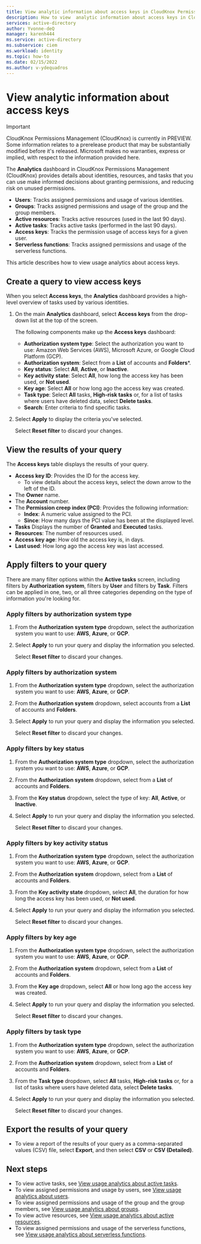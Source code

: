 ```yaml
---
title: View analytic information about access keys in CloudKnox Permissions Management
description: How to view  analytic information about access keys in CloudKnox Permissions Management.
services: active-directory
author: Yvonne-deQ
manager: karenh444
ms.service: active-directory
ms.subservice: ciem
ms.workload: identity
ms.topic: how-to
ms.date: 02/15/2022
ms.author: v-ydequadros
---
```


# View analytic information about access keys

> [!IMPORTANT]
> CloudKnox Permissions Management (CloudKnox) is currently in PREVIEW.
> Some information relates to a prerelease product that may be substantially modified before it's released. Microsoft makes no warranties, express or implied, with respect to the information provided here.

The **Analytics** dashboard in CloudKnox Permissions Management (CloudKnox) provides details about identities, resources, and tasks that you can use make informed decisions about granting permissions, and reducing risk on unused permissions.

- **Users**: Tracks assigned permissions and usage of various identities.
- **Groups**: Tracks assigned permissions and usage of the group and the group members.
- **Active resources**: Tracks active resources (used in the last 90 days).
- **Active tasks**: Tracks active tasks (performed in the last 90 days).
- **Access keys**: Tracks the permission usage of access keys for a given user.
- **Serverless functions**: Tracks assigned permissions and usage of the serverless functions.

This article describes how to view usage analytics about access keys.

## Create a query to view access keys

When you select **Access keys**, the **Analytics** dashboard provides a high-level overview of tasks used by various identities. 

1. On the main **Analytics** dashboard, select **Access keys** from the  drop-down list at the top of the screen. 

    The following components make up the **Access keys** dashboard:

    - **Authorization system type**: Select the authorization you want to use: Amazon Web Services (AWS), Microsoft Azure, or Google Cloud Platform (GCP).
    - **Authorization system**: Select from a **List** of accounts and **Folders***.
    - **Key status**: Select **All**, **Active**, or **Inactive**.
    - **Key activity state**: Select **All**, how long the access key has been used, or **Not used**.
    - **Key age**: Select **All** or how long ago the access key was created.
    - **Task type**: Select **All** tasks, **High-risk tasks** or, for a list of tasks where users have deleted data, select **Delete tasks**.
    - **Search**: Enter criteria to find specific tasks.
1. Select **Apply** to display the criteria you've selected.

    Select **Reset filter** to discard your changes.


## View the results of your query

The **Access keys** table displays the results of your query.

- **Access key ID**: Provides the ID for the access key. 
    - To view details about the access keys, select the down arrow to the left of the ID. 
- The **Owner** name.
- The **Account** number.
- The **Permission creep index (PCI)**: Provides the following information:
    - **Index**: A numeric value assigned to the PCI.
    - **Since**: How many days the PCI value has been at the displayed level.
- **Tasks** Displays the number of **Granted** and **Executed** tasks.
- **Resources**: The number of resources used.
- **Access key age**: How old the access key is, in days.
- **Last used**: How long ago the access key was last accessed.

## Apply filters to your query  

There are many filter options within the **Active tasks** screen, including filters by **Authorization system**, filters by **User** and filters by **Task**. 
Filters can be applied in one, two, or all three categories depending on the type of information you're looking for. 

### Apply filters by authorization system type

1. From the **Authorization system type** dropdown, select the authorization system you want to use: **AWS**, **Azure**, or **GCP**.
1. Select **Apply** to run your query and display the information you selected.

    Select **Reset filter** to discard your changes. 


### Apply filters by authorization system

1. From the **Authorization system type** dropdown, select the authorization system you want to use: **AWS**, **Azure**, or **GCP**. 
1. From the **Authorization system** dropdown, select accounts from a **List** of accounts and **Folders**.
1. Select **Apply** to run your query and display the information you selected.

    Select **Reset filter** to discard your changes. 

### Apply filters by key status

1. From the **Authorization system type** dropdown, select the authorization system you want to use: **AWS**, **Azure**, or **GCP**.
1. From the **Authorization system** dropdown, select from a **List** of accounts and **Folders**.
1. From the **Key status** dropdown, select the type of key: **All**, **Active**, or **Inactive**.
1. Select **Apply** to run your query and display the information you selected.

    Select **Reset filter** to discard your changes.

### Apply filters by key activity status

1. From the **Authorization system type** dropdown, select the authorization system you want to use: **AWS**, **Azure**, or **GCP**.
1. From the **Authorization system** dropdown, select from a **List** of accounts and **Folders**.
1. From the **Key activity state** dropdown, select **All**, the duration for how long the access key has been used, or **Not used**.

1. Select **Apply** to run your query and display the information you selected.

    Select **Reset filter** to discard your changes.

### Apply filters by key age

1. From the **Authorization system type** dropdown, select the authorization system you want to use: **AWS**, **Azure**, or **GCP**.
1. From the **Authorization system** dropdown, select from a **List** of accounts and **Folders**.
1. From the **Key age** dropdown, select  **All** or how long ago the access key was created.

1. Select **Apply** to run your query and display the information you selected.

    Select **Reset filter** to discard your changes.

### Apply filters by task type

1. From the **Authorization system type** dropdown, select the authorization system you want to use: **AWS**, **Azure**, or **GCP**.
1. From the **Authorization system** dropdown, select from a **List** of accounts and **Folders**.
1. From the **Task type** dropdown, select  **All** tasks, **High-risk tasks** or, for a list of tasks where users have deleted data, select **Delete tasks**.
1. Select **Apply** to run your query and display the information you selected.

    Select **Reset filter** to discard your changes.



## Export the results of your query

- To view a report of the results of your query as a comma-separated values (CSV) file, select **Export**, and then select **CSV** or **CSV (Detailed)**. 

## Next steps

- To view active tasks, see [View usage analytics about active tasks](cloudknox-usage-analytics-active-tasks.md).
- To view assigned permissions and usage by users, see [View usage analytics about users](cloudknox-usage-analytics-users.md).
- To view assigned permissions and usage of the group and the group members, see [View usage analytics about groups](cloudknox-usage-analytics-groups.md).
- To view active resources, see [View usage analytics about active resources](cloudknox-usage-analytics-active-resources.md).
- To view assigned permissions and usage of the serverless functions, see [View usage analytics about serverless functions](cloudknox-usage-analytics-serverless-functions.md).